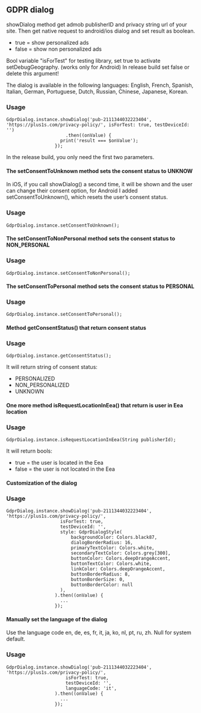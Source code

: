 ## GDPR dialog


 showDialog method get admob publisherID and privacy string url of your site.
 Then get native request to android/ios dialog and set result as boolean.
- true = show personalized ads
- false = show non personalized ads
 
Bool variable "isForTest" for testing library, set true to activate setDebugGeography. (works only for Android)
In release build set false or delete this argument!

The dialog is available in the following languages: English, French, Spanish, Italian, German, Portuguese, Dutch, Russian, Chinese, Japanese, Korean.
  
### Usage

```
GdprDialog.instance.showDialog('pub-2111344032223404', 'https://plus1s.com/privacy-policy/', isForTest: true, testDeviceId: '')
                      .then((onValue) {
                    print('result === $onValue');
                  });
```

In the release build, you only need the first two parameters.

#### The setConsentToUnknown method sets the consent status to UNKNOW

In iOS, if you call showDialog() a second time, it will be shown and the user can change their consent option, for Android I added setConsentToUnknown(), which resets the user’s consent status.

### Usage

```
GdprDialog.instance.setConsentToUnknown();
```

#### The setConsentToNonPersonal method sets the consent status to NON_PERSONAL

### Usage

```
GdprDialog.instance.setConsentToNonPersonal();
```

#### The setConsentToPersonal method sets the consent status to PERSONAL

### Usage

```
GdprDialog.instance.setConsentToPersonal();
```


#### Method getConsentStatus() that return consent status

### Usage

```
GdprDialog.instance.getConsentStatus();
```

It will return string of consent status:
- PERSONALIZED
- NON_PERSONALIZED
- UNKNOWN


#### One more method isRequestLocationInEea() that return is user in Eea location

### Usage

```
GdprDialog.instance.isRequestLocationInEea(String publisherId);
```

It will return bools:
- true = the user is located in the Eea
- false = the user is not located in the Eea


#### Customization of the dialog

### Usage

```
GdprDialog.instance.showDialog('pub-2111344032223404', 'https://plus1s.com/privacy-policy/',
                    isForTest: true,
                    testDeviceId: '',
                    style: GdprDialogStyle(
                        backgroundColor: Colors.black87,
                        dialogBorderRadius: 16,
                        primaryTextColor: Colors.white,
                        secondaryTextColor: Colors.grey[300],
                        buttonColor: Colors.deepOrangeAccent,
                        buttonTextColor: Colors.white,
                        linkColor: Colors.deepOrangeAccent,
                        buttonBorderRadius: 8,
                        buttonBorderSize: 0,
                        buttonBorderColor: null
                    ),
                  ).then((onValue) {
                    ...
                  });
```

#### Manually set the language of the dialog

Use the language code en, de, es, fr, it, ja, ko, nl, pt, ru, zh.
Null for system default.

### Usage

```
GdprDialog.instance.showDialog('pub-2111344032223404', 'https://plus1s.com/privacy-policy/',
                      isForTest: true,
                      testDeviceId: '',
                      languageCode: 'it',
                  ).then((onValue) {
                    ...
                  });
```
